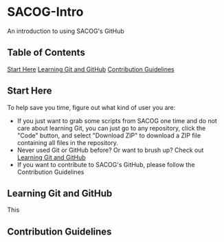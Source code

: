 # SACOG-Intro
An introduction to using SACOG's GitHub

## Table of Contents
[Start Here](##Start-Here)
[Learning Git and GitHub](##Learning-Git-and-GitHub)
[Contribution Guidelines](##Contribution-Guidelines)



## Start Here
To help save you time, figure out what kind of user you are:
* If you just want to grab some scripts from SACOG one time and do not care about learning Git, you can just go to any repository, click the "Code" button, and select "Download ZIP" to download a ZIP file containing all files in the repository.
* Never used Git or GitHub before? Or want to brush up? Check out [Learning Git and GitHub](##Learning-Git-and-GitHub)
* If you want to contribute to SACOG's GitHub, please follow the Contribution Guidelines


## Learning Git and GitHub
This 


## Contribution Guidelines

